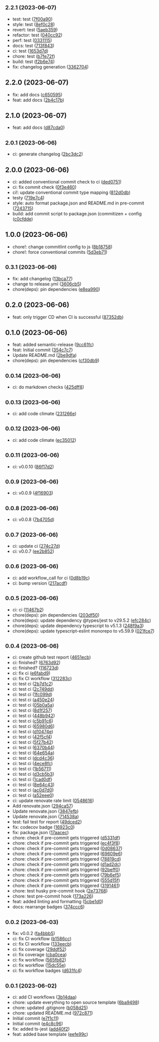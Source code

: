 ## <small>2.2.1 (2023-06-07)</small>

-   test: test ([7f00a90](https://github.com/bed-and-breakfast/templates-open-source/commit/7f00a90))
-   style: test ([8ef0c28](https://github.com/bed-and-breakfast/templates-open-source/commit/8ef0c28))
-   revert: test ([5aeb359](https://github.com/bed-and-breakfast/templates-open-source/commit/5aeb359))
-   refactor: test ([040cc92](https://github.com/bed-and-breakfast/templates-open-source/commit/040cc92))
-   perf: test ([0331115](https://github.com/bed-and-breakfast/templates-open-source/commit/0331115))
-   docs: test ([713f843](https://github.com/bed-and-breakfast/templates-open-source/commit/713f843))
-   ci: test ([1653d7d](https://github.com/bed-and-breakfast/templates-open-source/commit/1653d7d))
-   chore: test ([b7fe72f](https://github.com/bed-and-breakfast/templates-open-source/commit/b7fe72f))
-   build: test ([f2b6e74](https://github.com/bed-and-breakfast/templates-open-source/commit/f2b6e74))
-   fix: changelog generation ([3362704](https://github.com/bed-and-breakfast/templates-open-source/commit/3362704))

## 2.2.0 (2023-06-07)

-   fix: add docs ([c650595](https://github.com/bed-and-breakfast/templates-open-source/commit/c650595))
-   feat: add docs ([2b4c17b](https://github.com/bed-and-breakfast/templates-open-source/commit/2b4c17b))

## 2.1.0 (2023-06-07)

-   feat: add docs ([d87cda0](https://github.com/bed-and-breakfast/templates-open-source/commit/d87cda0))

## <small>2.0.1 (2023-06-06)</small>

-   ci: generate changelog ([2bc3dc2](https://github.com/bed-and-breakfast/templates-open-source/commit/2bc3dc2))

## 2.0.0 (2023-06-06)

-   ci: added conventional commit check to ci ([ded0751](https://github.com/bed-and-breakfast/templates-open-source/commit/ded0751))
-   ci: fix commit check ([0f3e460](https://github.com/bed-and-breakfast/templates-open-source/commit/0f3e460))
-   ci!: update conventional commit type mapping ([812d0db](https://github.com/bed-and-breakfast/templates-open-source/commit/812d0db))
-   testy ([719e7c4](https://github.com/bed-and-breakfast/templates-open-source/commit/719e7c4))
-   style: auto format package.json and README.md in pre-commit ([7243715](https://github.com/bed-and-breakfast/templates-open-source/commit/7243715))
-   build: add commit script to package.json (commitizen + config ([c0cfdde](https://github.com/bed-and-breakfast/templates-open-source/commit/c0cfdde))

## 1.0.0 (2023-06-06)

-   chore!: change commitlint config to js ([8b18758](https://github.com/bed-and-breakfast/templates-open-source/commit/8b18758))
-   chore!: force conventional commits ([5d3eb71](https://github.com/bed-and-breakfast/templates-open-source/commit/5d3eb71))

## <small>0.3.1 (2023-06-06)</small>

-   fix: add changelog ([13bca77](https://github.com/bed-and-breakfast/templates-open-source/commit/13bca77))
-   change to release.yml ([3606cb5](https://github.com/bed-and-breakfast/templates-open-source/commit/3606cb5))
-   chore(deps): pin dependencies ([e8ea990](https://github.com/bed-and-breakfast/templates-open-source/commit/e8ea990))

## 0.2.0 (2023-06-06)

-   feat: only trigger CD when CI is successful ([87352db](https://github.com/bed-and-breakfast/templates-open-source/commit/87352db))

## 0.1.0 (2023-06-06)

-   feat: added semantic-release ([9cc61fc](https://github.com/bed-and-breakfast/templates-open-source/commit/9cc61fc))
-   feat: Initial commit ([354c7c7](https://github.com/bed-and-breakfast/templates-open-source/commit/354c7c7))
-   Update README.md ([2be9dfa](https://github.com/bed-and-breakfast/templates-open-source/commit/2be9dfa))
-   chore(deps): pin dependencies ([cf30db9](https://github.com/bed-and-breakfast/templates-open-source/commit/cf30db9))

## <small>0.0.14 (2023-06-06)</small>

-   ci: do markdown checks ([425dff8](https://github.com/bed-and-breakfast/templates-open-source/commit/425dff8))

## <small>0.0.13 (2023-06-06)</small>

-   ci: add code climate ([231266e](https://github.com/bed-and-breakfast/templates-open-source/commit/231266e))

## <small>0.0.12 (2023-06-06)</small>

-   ci: add code climate ([ec35012](https://github.com/bed-and-breakfast/templates-open-source/commit/ec35012))

## <small>0.0.11 (2023-06-06)</small>

-   ci: v0.0.10 ([86f17d2](https://github.com/bed-and-breakfast/templates-open-source/commit/86f17d2))

## <small>0.0.9 (2023-06-06)</small>

-   ci: v0.0.9 ([4f16903](https://github.com/bed-and-breakfast/templates-open-source/commit/4f16903))

## <small>0.0.8 (2023-06-06)</small>

-   ci: v0.0.8 ([7b4705d](https://github.com/bed-and-breakfast/templates-open-source/commit/7b4705d))

## <small>0.0.7 (2023-06-06)</small>

-   ci: update ci ([274c27d](https://github.com/bed-and-breakfast/templates-open-source/commit/274c27d))
-   ci: v0.0.7 ([ee2b852](https://github.com/bed-and-breakfast/templates-open-source/commit/ee2b852))

## <small>0.0.6 (2023-06-06)</small>

-   ci: add workflow_call for ci ([0d8b19c](https://github.com/bed-and-breakfast/templates-open-source/commit/0d8b19c))
-   ci: bump version ([217acdf](https://github.com/bed-and-breakfast/templates-open-source/commit/217acdf))

## <small>0.0.5 (2023-06-06)</small>

-   ci: ci ([11467b2](https://github.com/bed-and-breakfast/templates-open-source/commit/11467b2))
-   chore(deps): pin dependencies ([203df50](https://github.com/bed-and-breakfast/templates-open-source/commit/203df50))
-   chore(deps): update dependency @types/jest to v29.5.2 ([efc284c](https://github.com/bed-and-breakfast/templates-open-source/commit/efc284c))
-   chore(deps): update dependency typescript to v5.1.3 ([248f9a3](https://github.com/bed-and-breakfast/templates-open-source/commit/248f9a3))
-   chore(deps): update typescript-eslint monorepo to v5.59.9 ([021fce7](https://github.com/bed-and-breakfast/templates-open-source/commit/021fce7))

## <small>0.0.4 (2023-06-06)</small>

-   ci: create github test report ([4651ecb](https://github.com/bed-and-breakfast/templates-open-source/commit/4651ecb))
-   ci: finished? ([6763d92](https://github.com/bed-and-breakfast/templates-open-source/commit/6763d92))
-   ci: finished? ([116723d](https://github.com/bed-and-breakfast/templates-open-source/commit/116723d))
-   ci: fix ci ([e6fabd9](https://github.com/bed-and-breakfast/templates-open-source/commit/e6fabd9))
-   ci: fix CI workflow ([312283c](https://github.com/bed-and-breakfast/templates-open-source/commit/312283c))
-   ci: test ci ([2b7d1c2](https://github.com/bed-and-breakfast/templates-open-source/commit/2b7d1c2))
-   ci: test ci ([2c749dd](https://github.com/bed-and-breakfast/templates-open-source/commit/2c749dd))
-   ci: test ci ([1fc099d](https://github.com/bed-and-breakfast/templates-open-source/commit/1fc099d))
-   ci: test ci ([a450e24](https://github.com/bed-and-breakfast/templates-open-source/commit/a450e24))
-   ci: test ci ([05b0a5a](https://github.com/bed-and-breakfast/templates-open-source/commit/05b0a5a))
-   ci: test ci ([8d1f257](https://github.com/bed-and-breakfast/templates-open-source/commit/8d1f257))
-   ci: test ci ([448b942](https://github.com/bed-and-breakfast/templates-open-source/commit/448b942))
-   ci: test ci ([c5b91c6](https://github.com/bed-and-breakfast/templates-open-source/commit/c5b91c6))
-   ci: test ci ([65980d6](https://github.com/bed-and-breakfast/templates-open-source/commit/65980d6))
-   ci: test ci ([d10474e](https://github.com/bed-and-breakfast/templates-open-source/commit/d10474e))
-   ci: test ci ([42f5cf4](https://github.com/bed-and-breakfast/templates-open-source/commit/42f5cf4))
-   ci: test ci ([5f27b42](https://github.com/bed-and-breakfast/templates-open-source/commit/5f27b42))
-   ci: test ci ([6370b44](https://github.com/bed-and-breakfast/templates-open-source/commit/6370b44))
-   ci: test ci ([64e654a](https://github.com/bed-and-breakfast/templates-open-source/commit/64e654a))
-   ci: test ci ([dcd4c36](https://github.com/bed-and-breakfast/templates-open-source/commit/dcd4c36))
-   ci: test ci ([4ece8fc](https://github.com/bed-and-breakfast/templates-open-source/commit/4ece8fc))
-   ci: test ci ([1b56711](https://github.com/bed-and-breakfast/templates-open-source/commit/1b56711))
-   ci: test ci ([d3cb5b3](https://github.com/bed-and-breakfast/templates-open-source/commit/d3cb5b3))
-   ci: test ci ([1cad0df](https://github.com/bed-and-breakfast/templates-open-source/commit/1cad0df))
-   ci: test ci ([8e64c43](https://github.com/bed-and-breakfast/templates-open-source/commit/8e64c43))
-   ci: test ci ([ac0d7d0](https://github.com/bed-and-breakfast/templates-open-source/commit/ac0d7d0))
-   ci: test ci ([a52eee0](https://github.com/bed-and-breakfast/templates-open-source/commit/a52eee0))
-   ci: update renovate rate limit ([0548616](https://github.com/bed-and-breakfast/templates-open-source/commit/0548616))
-   Add renovate.json ([294ca57](https://github.com/bed-and-breakfast/templates-open-source/commit/294ca57))
-   Update renovate.json ([3847efb](https://github.com/bed-and-breakfast/templates-open-source/commit/3847efb))
-   Update renovate.json ([714538a](https://github.com/bed-and-breakfast/templates-open-source/commit/714538a))
-   test: fail test for report ([49dced2](https://github.com/bed-and-breakfast/templates-open-source/commit/49dced2))
-   fix: codecov badge ([16923c0](https://github.com/bed-and-breakfast/templates-open-source/commit/16923c0))
-   fix: package.json ([17aacec](https://github.com/bed-and-breakfast/templates-open-source/commit/17aacec))
-   chore: check if pre-commit gets triggered ([d5331df](https://github.com/bed-and-breakfast/templates-open-source/commit/d5331df))
-   chore: check if pre-commit gets triggered ([ec4f3f8](https://github.com/bed-and-breakfast/templates-open-source/commit/ec4f3f8))
-   chore: check if pre-commit gets triggered ([0d08637](https://github.com/bed-and-breakfast/templates-open-source/commit/0d08637))
-   chore: check if pre-commit gets triggered ([69609e6](https://github.com/bed-and-breakfast/templates-open-source/commit/69609e6))
-   chore: check if pre-commit gets triggered ([78819cd](https://github.com/bed-and-breakfast/templates-open-source/commit/78819cd))
-   chore: check if pre-commit gets triggered ([d1ad2dc](https://github.com/bed-and-breakfast/templates-open-source/commit/d1ad2dc))
-   chore: check if pre-commit gets triggered ([92beff0](https://github.com/bed-and-breakfast/templates-open-source/commit/92beff0))
-   chore: check if pre-commit gets triggered ([79b6ef5](https://github.com/bed-and-breakfast/templates-open-source/commit/79b6ef5))
-   chore: check if pre-commit gets triggered ([555d15f](https://github.com/bed-and-breakfast/templates-open-source/commit/555d15f))
-   chore: check if pre-commit gets triggered ([3191461](https://github.com/bed-and-breakfast/templates-open-source/commit/3191461))
-   chore: test husky pre-commit hook ([2e73768](https://github.com/bed-and-breakfast/templates-open-source/commit/2e73768))
-   chore: test pre-commit hook ([173a226](https://github.com/bed-and-breakfast/templates-open-source/commit/173a226))
-   feat: added linting and formatting ([5cbe1d0](https://github.com/bed-and-breakfast/templates-open-source/commit/5cbe1d0))
-   docs: rearrange badges ([374ccc6](https://github.com/bed-and-breakfast/templates-open-source/commit/374ccc6))

## <small>0.0.2 (2023-06-03)</small>

-   fix: v0.0.2 ([fa4bbb5](https://github.com/bed-and-breakfast/templates-open-source/commit/fa4bbb5))
-   ci: fix CI workflow ([b1586cc](https://github.com/bed-and-breakfast/templates-open-source/commit/b1586cc))
-   ci: fix CI workflow ([133eecb](https://github.com/bed-and-breakfast/templates-open-source/commit/133eecb))
-   ci: fix coverage ([29ddf52](https://github.com/bed-and-breakfast/templates-open-source/commit/29ddf52))
-   ci: fix coverage ([cba0cea](https://github.com/bed-and-breakfast/templates-open-source/commit/cba0cea))
-   ci: fix workflow ([565fb82](https://github.com/bed-and-breakfast/templates-open-source/commit/565fb82))
-   ci: fix workflow ([15dc55e](https://github.com/bed-and-breakfast/templates-open-source/commit/15dc55e))
-   ci: fix workflow badges ([d631fc4](https://github.com/bed-and-breakfast/templates-open-source/commit/d631fc4))

## <small>0.0.1 (2023-06-02)</small>

-   ci: add CI workflows ([3b14daa](https://github.com/bed-and-breakfast/templates-open-source/commit/3b14daa))
-   chore: update everything to open source template ([6ba9498](https://github.com/bed-and-breakfast/templates-open-source/commit/6ba9498))
-   chore: updated .gitignore ([b058d25](https://github.com/bed-and-breakfast/templates-open-source/commit/b058d25))
-   chore: updated README.md ([972c871](https://github.com/bed-and-breakfast/templates-open-source/commit/972c871))
-   Initial commit ([e7f1c11](https://github.com/bed-and-breakfast/templates-open-source/commit/e7f1c11))
-   Initial commit ([e4c8c96](https://github.com/bed-and-breakfast/templates-open-source/commit/e4c8c96))
-   fix: added ts-jest ([add40f2](https://github.com/bed-and-breakfast/templates-open-source/commit/add40f2))
-   feat: added base template ([eefe99c](https://github.com/bed-and-breakfast/templates-open-source/commit/eefe99c))
